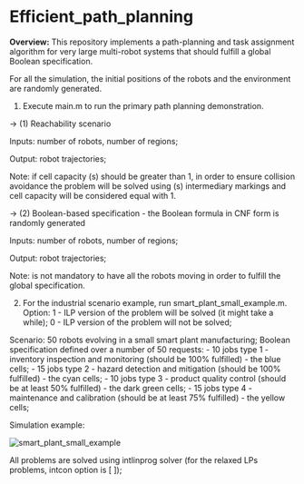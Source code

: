 # Efficient_path_planning

**Overview:**
This repository implements a path-planning and task assignment algorithm for very large multi-robot systems that should fulfill
a global Boolean specification.

For all the simulation, the initial positions of the robots and the environment are randomly generated.

1) Execute main.m to run the primary path planning demonstration.

-> (1) Reachability scenario

Inputs: number of robots, number of regions;

Output: robot trajectories;

Note: if cell capacity (s) should be greater than 1, in order to ensure collision avoidance the problem will be solved
using (s) intermediary markings and cell capacity will be considered equal with 1.

-> (2) Boolean-based specification - the Boolean formula in CNF form is randomly generated

Inputs: number of robots, number of regions;

Output: robot trajectories;

Note: is not mandatory to have all the robots moving in order to fulfill the global specification.

2) For the industrial scenario example, run smart_plant_small_example.m.
Option: 1 - ILP version of the problem will be solved (it might take a while);
	  0 - ILP version of the problem will not be solved;
	 
Scenario: 50 robots evolving in a small smart plant manufacturing;
	Boolean specification defined over a number of 50 requests:
		- 10 jobs type 1 - inventory inspection and monitoring (should be 100% fulfilled) - the blue cells;
		- 15 jobs type 2 - hazard detection and mitigation (should be 100% fulfilled) - the cyan cells;
		- 10 jobs type 3 - product quality control (should be at least 50% fulfilled) - the dark green cells;
		- 15 jobs type 4 - maintenance and calibration (should be at least 75% fulfilled) - the yellow cells;

Simulation example:

![smart_plant_small_example](https://github.com/user-attachments/assets/d8edf394-9bb8-46ac-a21c-80ff8592303a)


All problems are solved using intlinprog solver (for the relaxed LPs problems, intcon option is [ ]);

